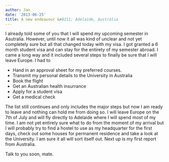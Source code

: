 ```yaml
---
author: Jan
date: '2013-06-25'
title: A new endeavour &#8211; Adelaide, Australia
---
```


I already told some of you that I will spend my upcoming semester in Asutralia. However, until now it all was kind of unclear and not yet completely sure but all that changed today with my visa. I got granted a 6 month student visa and can stay for the entirety of my semester abroad. I came a long way and it included several steps to finally be sure that I will leave Europe. I had to

  * Hand in an approval sheet for my preferred courses.
  * Transmit my personal details to the University in Australia
  * Book the flight
  * Get an Australian health insurrance
  * Apply for a student visa
  * Get a medical check

The list still continues and only includes the major steps but now I am ready to leave and nothing can hold me from doing so. I will leave Europe on the 7th of July and will fly directly to Adelaide where I will spend most of my time. I am not yet entirely sure what to do from the moment of my arrival but I will probably try to find a hostel to use as my headquarter for the first days, check out some houses for permanent residence and take a look at the University. I am sure it all will sort itself out. Next up is my first report from Australia.

Talk to you soon, mate.
